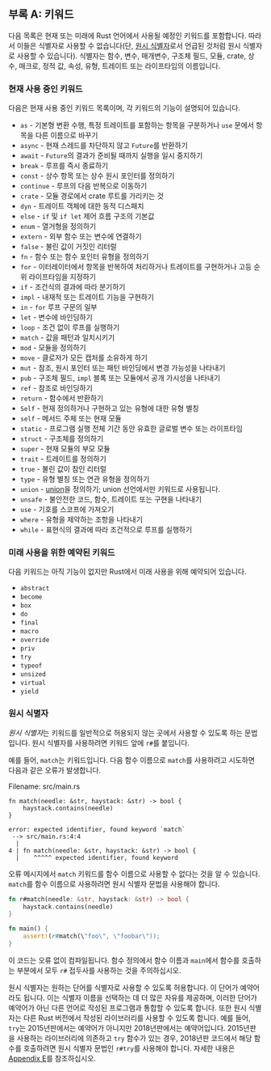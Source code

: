 ## 부록 A: 키워드

다음 목록은 현재 또는 미래에 Rust 언어에서 사용될 예정인 키워드를 포함합니다. 따라서 이들은 식별자로 사용할 수 없습니다(단, [원시 식별자](raw-identifiers)로서 언급된 것처럼 원시 식별자로 사용할 수 있습니다).
식별자는 함수, 변수, 매개변수, 구조체 필드, 모듈, crate, 상수, 매크로, 정적 값, 속성, 유형, 트레이트 또는 라이프타임의 이름입니다.

[raw-identifiers]: #raw-identifiers

### 현재 사용 중인 키워드

다음은 현재 사용 중인 키워드 목록이며, 각 키워드의 기능이 설명되어 있습니다.

* `as` - 기본형 변환 수행, 특정 트레이트를 포함하는 항목을 구분하거나 `use` 문에서 항목을 다른 이름으로 바꾸기
* `async` - 현재 스레드를 차단하지 않고 `Future`를 반환하기
* `await` - `Future`의 결과가 준비될 때까지 실행을 일시 중지하기
* `break` - 루프를 즉시 종료하기
* `const` - 상수 항목 또는 상수 원시 포인터를 정의하기
* `continue` - 루프의 다음 반복으로 이동하기
* `crate` - 모듈 경로에서 crate 루트를 가리키는 것
* `dyn` - 트레이트 객체에 대한 동적 디스패치
* `else` - `if` 및 `if let` 제어 흐름 구조의 기본값
* `enum` - 열거형을 정의하기
* `extern` - 외부 함수 또는 변수에 연결하기
* `false` - 불린 값이 거짓인 리터럴
* `fn` - 함수 또는 함수 포인터 유형을 정의하기
* `for` - 이터레이터에서 항목을 반복하여 처리하거나 트레이트를 구현하거나 고등 순위 라이프타임을 지정하기
* `if` - 조건식의 결과에 따라 분기하기
* `impl` - 내재적 또는 트레이트 기능을 구현하기
* `in` - `for` 루프 구문의 일부
* `let` - 변수에 바인딩하기
* `loop` - 조건 없이 루프를 실행하기
* `match` - 값을 패턴과 일치시키기
* `mod` - 모듈을 정의하기
* `move` - 클로저가 모든 캡처를 소유하게 하기
* `mut` - 참조, 원시 포인터 또는 패턴 바인딩에서 변경 가능성을 나타내기
* `pub` - 구조체 필드, `impl` 블록 또는 모듈에서 공개 가시성을 나타내기
* `ref` - 참조로 바인딩하기
* `return` - 함수에서 반환하기
* `Self` - 현재 정의하거나 구현하고 있는 유형에 대한 유형 별칭
* `self` - 메서드 주체 또는 현재 모듈
* `static` - 프로그램 실행 전체 기간 동안 유효한 글로벌 변수 또는 라이프타임
* `struct` - 구조체를 정의하기
* `super` - 현재 모듈의 부모 모듈
* `trait` - 트레이트를 정의하기
* `true` - 불린 값이 참인 리터럴
* `type` - 유형 별칭 또는 연관 유형을 정의하기
* `union` - [union](../reference/items/unions.html)을 정의하기; union 선언에서만 키워드로 사용됩니다.
* `unsafe` - 불안전한 코드, 함수, 트레이트 또는 구현을 나타내기
* `use` - 기호를 스코프에 가져오기
* `where` - 유형을 제약하는 조항을 나타내기
* `while` - 표현식의 결과에 따라 조건적으로 루프를 실행하기

[union]: ../reference/items/unions.html

### 미래 사용을 위한 예약된 키워드

다음 키워드는 아직 기능이 없지만 Rust에서 미래 사용을 위해 예약되어 있습니다.

* `abstract`
* `become`
* `box`
* `do`
* `final`
* `macro`
* `override`
* `priv`
* `try`
* `typeof`
* `unsized`
* `virtual`
* `yield`

### 원시 식별자

*원시 식별자*는 키워드를 일반적으로 허용되지 않는 곳에서 사용할 수 있도록 하는 문법입니다. 원시 식별자를 사용하려면 키워드 앞에 `r#`를 붙입니다.

예를 들어, `match`는 키워드입니다. 다음 함수 이름으로 `match`를 사용하려고 시도하면 다음과 같은 오류가 발생합니다.

Filename: src/main.rs

```rust,ignore,does_not_compile
fn match(needle: &str, haystack: &str) -> bool {
    haystack.contains(needle)
}
```

```text
error: expected identifier, found keyword `match`
 --> src/main.rs:4:4
  |
4 | fn match(needle: &str, haystack: &str) -> bool {
  |    ^^^^^ expected identifier, found keyword
```

오류 메시지에서 `match` 키워드를 함수 이름으로 사용할 수 없다는 것을 알 수 있습니다. `match`를 함수 이름으로 사용하려면 원시 식별자 문법을 사용해야 합니다.

```rust
fn r#match(needle: &str, haystack: &str) -> bool {
    haystack.contains(needle)
}

fn main() {
    assert!(r#match(\"foo\", \"foobar\"));
}
```

이 코드는 오류 없이 컴파일됩니다. 함수 정의에서 함수 이름과 `main`에서 함수를 호출하는 부분에서 모두 `r#` 접두사를 사용하는 것을 주의하십시오.

원시 식별자는 원하는 단어를 식별자로 사용할 수 있도록 허용합니다. 이 단어가 예약어라도 됩니다. 이는 식별자 이름을 선택하는 데 더 많은 자유를 제공하며, 이러한 단어가 예약어가 아닌 다른 언어로 작성된 프로그램과 통합할 수 있도록 합니다. 또한 원시 식별자는 다른 Rust 버전에서 작성된 라이브러리를 사용할 수 있도록 합니다. 예를 들어, `try`는 2015년판에서는 예약어가 아니지만 2018년판에서는 예약어입니다. 2015년판을 사용하는 라이브러리에 의존하고 `try` 함수가 있는 경우, 2018년판 코드에서 해당 함수를 호출하려면 원시 식별자 문법인 `r#try`를 사용해야 합니다. 자세한 내용은 [Appendix E][appendix-e]를 참조하십시오.

[appendix-e]: appendix-05-editions.html
